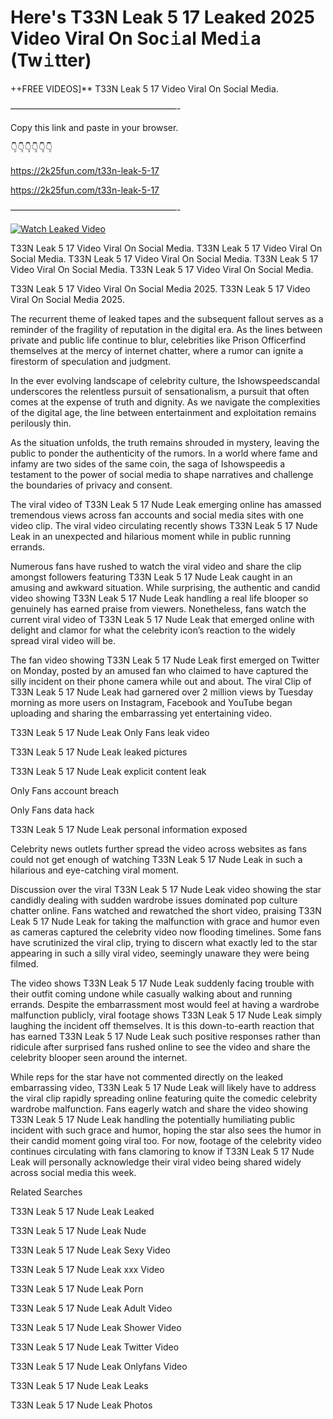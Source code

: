 # Here's T33N Leak 5 17 Leaked 2025 Video Viral On Soc𝚒al Med𝚒a (Tw𝚒tter)

++FREE VIDEOS]** T33N Leak 5 17 Video Viral On Social Media.

———————————————————-

Copy this link and paste in your browser.

👇👇👇👇👇👇

https://2k25fun.com/t33n-leak-5-17

https://2k25fun.com/t33n-leak-5-17

———————————————————-

[![Watch Leaked Video](https://miro.medium.com/v2/resize:fit:828/format:webp/1*cilzJN44JGOrTw9NJCrNHA.gif "Watch Leaked Video")](https://2k25fun.com/t33n-leak-5-17)

T33N Leak 5 17 Video Viral On Social Media. T33N Leak 5 17 Video Viral On Social Media. T33N Leak 5 17 Video Viral On Social Media. T33N Leak 5 17 Video Viral On Social Media. T33N Leak 5 17 Video Viral On Social Media.

T33N Leak 5 17 Video Viral On Social Media 2025. T33N Leak 5 17 Video Viral On Social Media 2025.

The recurrent theme of leaked tapes and the subsequent fallout serves as a reminder of the fragility of reputation in the digital era. As the lines between private and public life continue to blur, celebrities like Prison Officerfind themselves at the mercy of internet chatter, where a rumor can ignite a firestorm of speculation and judgment.

In the ever evolving landscape of celebrity culture, the Ishowspeedscandal underscores the relentless pursuit of sensationalism, a pursuit that often comes at the expense of truth and dignity. As we navigate the complexities of the digital age, the line between entertainment and exploitation remains perilously thin.

As the situation unfolds, the truth remains shrouded in mystery, leaving the public to ponder the authenticity of the rumors. In a world where fame and infamy are two sides of the same coin, the saga of Ishowspeedis a testament to the power of social media to shape narratives and challenge the boundaries of privacy and consent.

The viral video of T33N Leak 5 17 Nude Leak emerging online has amassed tremendous views across fan accounts and social media sites with one video clip. The viral video circulating recently shows T33N Leak 5 17 Nude Leak in an unexpected and hilarious moment while in public running errands.

Numerous fans have rushed to watch the viral video and share the clip amongst followers featuring T33N Leak 5 17 Nude Leak caught in an amusing and awkward situation. While surprising, the authentic and candid video showing T33N Leak 5 17 Nude Leak handling a real life blooper so genuinely has earned praise from viewers. Nonetheless, fans watch the current viral video of T33N Leak 5 17 Nude Leak that emerged online with delight and clamor for what the celebrity icon’s reaction to the widely spread viral video will be.

The fan video showing T33N Leak 5 17 Nude Leak first emerged on Twitter on Monday, posted by an amused fan who claimed to have captured the silly incident on their phone camera while out and about. The viral Clip of T33N Leak 5 17 Nude Leak had garnered over 2 million views by Tuesday morning as more users on Instagram, Facebook and YouTube began uploading and sharing the embarrassing yet entertaining video.

T33N Leak 5 17 Nude Leak Only Fans leak video

T33N Leak 5 17 Nude Leak leaked pictures

T33N Leak 5 17 Nude Leak explicit content leak

Only Fans account breach

Only Fans data hack

T33N Leak 5 17 Nude Leak personal information exposed

Celebrity news outlets further spread the video across websites as fans could not get enough of watching T33N Leak 5 17 Nude Leak in such a hilarious and eye-catching viral moment.

Discussion over the viral T33N Leak 5 17 Nude Leak video showing the star candidly dealing with sudden wardrobe issues dominated pop culture chatter online. Fans watched and rewatched the short video, praising T33N Leak 5 17 Nude Leak for taking the malfunction with grace and humor even as cameras captured the celebrity video now flooding timelines. Some fans have scrutinized the viral clip, trying to discern what exactly led to the star appearing in such a silly viral video, seemingly unaware they were being filmed.

The video shows T33N Leak 5 17 Nude Leak suddenly facing trouble with their outfit coming undone while casually walking about and running errands. Despite the embarrassment most would feel at having a wardrobe malfunction publicly, viral footage shows T33N Leak 5 17 Nude Leak simply laughing the incident off themselves. It is this down-to-earth reaction that has earned T33N Leak 5 17 Nude Leak such positive responses rather than ridicule after surprised fans rushed online to see the video and share the celebrity blooper seen around the internet.

While reps for the star have not commented directly on the leaked embarrassing video, T33N Leak 5 17 Nude Leak will likely have to address the viral clip rapidly spreading online featuring quite the comedic celebrity wardrobe malfunction. Fans eagerly watch and share the video showing T33N Leak 5 17 Nude Leak handling the potentially humiliating public incident with such grace and humor, hoping the star also sees the humor in their candid moment going viral too. For now, footage of the celebrity video continues circulating with fans clamoring to know if T33N Leak 5 17 Nude Leak will personally acknowledge their viral video being shared widely across social media this week.

Related Searches

T33N Leak 5 17 Nude Leak Leaked

T33N Leak 5 17 Nude Leak Nude

T33N Leak 5 17 Nude Leak Sexy Video

T33N Leak 5 17 Nude Leak xxx Video

T33N Leak 5 17 Nude Leak Porn

T33N Leak 5 17 Nude Leak Adult Video

T33N Leak 5 17 Nude Leak Shower Video

T33N Leak 5 17 Nude Leak Twitter Video

T33N Leak 5 17 Nude Leak Onlyfans Video

T33N Leak 5 17 Nude Leak Leaks

T33N Leak 5 17 Nude Leak Photos